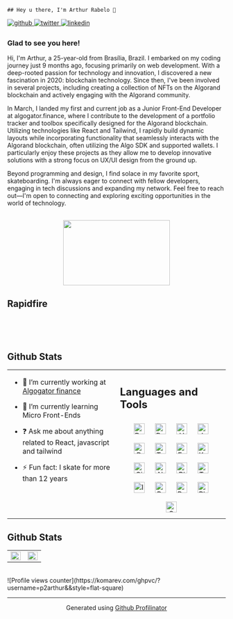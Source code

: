 <!DOCTYPE html>
<html lang="en">
<head>
    <meta charset="UTF-8">
    <meta name="viewport" content="width=device-width, initial-scale=1.0">
    <title>Document</title>
</head>
<body>


    ## Hey u there, I'm Arthur Rabelo 👋  
  

<a href="https://github.com/p2arthur" target="_blank">
<img src=https://img.shields.io/badge/github-%2324292e.svg?&style=for-the-badge&logo=github&logoColor=white alt=github style="margin-bottom: 5px;" />
</a>
<a href="https://twitter.com/iam_p2" target="_blank">
<img src=https://img.shields.io/badge/twitter-%2300acee.svg?&style=for-the-badge&logo=twitter&logoColor=white alt=twitter style="margin-bottom: 5px;" />
</a>
<a href="https://linkedin.com/in/https://www.linkedin.com/in/arthur-rabelo-front-end/" target="_blank">
<img src=https://img.shields.io/badge/linkedin-%231E77B5.svg?&style=for-the-badge&logo=linkedin&logoColor=white alt=linkedin style="margin-bottom: 5px;" />
</a>  
  



### Glad to see you here!  
Hi, I'm Arthur, a 25-year-old from Brasília, Brazil. I embarked on my coding journey just 9 months ago, focusing primarily on web development. With a deep-rooted passion for technology and innovation, I discovered a new fascination in 2020: blockchain technology. Since then, I've been involved in several projects, including creating a collection of NFTs on the Algorand blockchain and actively engaging with the Algorand community.

In March, I landed my first and current job as a Junior Front-End Developer at algogator.finance, where I contribute to the development of a portfolio tracker and toolbox specifically designed for the Algorand blockchain. Utilizing technologies like React and Tailwind, I rapidly build dynamic layouts while incorporating functionality that seamlessly interacts with the Algorand blockchain, often utilizing the Algo SDK and supported wallets. I particularly enjoy these projects as they allow me to develop innovative solutions with a strong focus on UX/UI design from the ground up.

Beyond programming and design, I find solace in my favorite sport, skateboarding. I'm always eager to connect with fellow developers, engaging in tech discussions and expanding my network. Feel free to reach out—I'm open to connecting and exploring exciting opportunities in the world of technology.  
  

<br/>  

<div align="center" width="100%">
<img src="https://media.tenor.com/ang0VzOwbdAAAAAS/the-matrix-reloaded-matrix.gif" align="center" width="70%" height="150px" />
</div>  

## Rapidfire
<table width="100%" align="center">
  <tbody width="100%" display="flex">
  <tr width="50%">
   
</tr>
</tbody>
</table>  

<br/>  


<br/>  


## Github Stats  
<table>
<tr>
    
<td valign="top" width="50%">

- 🔭 I’m currently working at [Algogator finance](https://algogator.finance)  
  

- 🌱 I’m currently learning Micro Front-Ends  
  

- ❓ Ask me about anything related to React, javascript and tailwind  
  

- ⚡ Fun fact: I skate for more than 12 years  


</td>

<td valign="top" width="50%">


## Languages and Tools  
<div align="center">  
<a href="https://reactjs.org/" target="_blank"><img style="margin: 10px" src="https://profilinator.rishav.dev/skills-assets/react-original-wordmark.svg" alt="React" height="25" /></a>  
<a href="https://getbootstrap.com/docs/3.4/javascript/" target="_blank"><img style="margin: 10px" src="https://profilinator.rishav.dev/skills-assets/bootstrap-plain.svg" alt="Bootstrap" height="25" /></a>  
<a href="https://en.wikipedia.org/wiki/HTML5" target="_blank"><img style="margin: 10px" src="https://profilinator.rishav.dev/skills-assets/html5-original-wordmark.svg" alt="HTML5" height="25" /></a>  
<a href="https://www.javascript.com/" target="_blank"><img style="margin: 10px" src="https://profilinator.rishav.dev/skills-assets/javascript-original.svg" alt="JavaScript" height="25" /></a>  
<a href="https://www.docker.com/" target="_blank"><img style="margin: 10px" src="https://profilinator.rishav.dev/skills-assets/docker-original-wordmark.svg" alt="Docker" height="25" /></a>  
<a href="https://www.typescriptlang.org/" target="_blank"><img style="margin: 10px" src="https://profilinator.rishav.dev/skills-assets/typescript-original.svg" alt="TypeScript" height="25" /></a>  
<a href="https://expressjs.com/" target="_blank"><img style="margin: 10px" src="https://profilinator.rishav.dev/skills-assets/express-original-wordmark.svg" alt="Express.js" height="25" /></a>  
<a href="https://kubernetes.io/" target="_blank"><img style="margin: 10px" src="https://profilinator.rishav.dev/skills-assets/kubernetes-icon.svg" alt="Kubernetes" height="25" /></a>  
<a href="https://github.com/" target="_blank"><img style="margin: 10px" src="https://profilinator.rishav.dev/skills-assets/git-scm-icon.svg" alt="Git" height="25" /></a>  
<a href="https://nodejs.org/" target="_blank"><img style="margin: 10px" src="https://profilinator.rishav.dev/skills-assets/nodejs-original-wordmark.svg" alt="Node.js" height="25" /></a>  
<a href="https://www.blender.org/" target="_blank"><img style="margin: 10px" src="https://profilinator.rishav.dev/skills-assets/blender_community_badge_white.svg" alt="Blender" height="25" /></a>  
<a href="https://www.tailwindcss.com/" target="_blank"><img style="margin: 10px" src="https://profilinator.rishav.dev/skills-assets/tailwindcss.svg" alt="Tailwind CSS" height="25" /></a>  
<a href="https://www.adobe.com/in/products/illustrator.html" target="_blank"><img style="margin: 10px" src="https://profilinator.rishav.dev/skills-assets/adobe_illustrator-icon.svg" alt="Illustrator" height="25" /></a>  
<a href="https://www.adobe.com/in/products/premiere.html" target="_blank"><img style="margin: 10px" src="https://profilinator.rishav.dev/skills-assets/adobepremierepro.png" alt="Premiere Pro" height="25" /></a>  
<a href="https://www.postgresql.org/" target="_blank"><img style="margin: 10px" src="https://profilinator.rishav.dev/skills-assets/postgresql-original-wordmark.svg" alt="PostgreSQL" height="25" /></a>  
<a href="https://www.adobe.com/in/products/photoshop.html" target="_blank"><img style="margin: 10px" src="https://profilinator.rishav.dev/skills-assets/photoshop-plain.svg" alt="Photoshop" height="25" /></a>  
<a href="https://www.w3schools.com/css/" target="_blank"><img style="margin: 10px" src="https://profilinator.rishav.dev/skills-assets/css3-original-wordmark.svg" alt="CSS3" height="25" /></a>  
</div>  

</td></tr></table>  



## Github Stats  
<table><tr><td valign="top" width="50%">

<img src="https://github-readme-stats.vercel.app/api?username=p2arthur&show_icons=true&count_private=true&hide_border=true" align="left" style="width: 100%" />

</td><td valign="top" width="50%">

<img src="https://github-readme-stats.vercel.app/api/top-langs/?username=p2arthur&hide_border=true&layout=compact" align="left" style="width: 100%" />

</td></tr></table>  

<br/> 
![Profile views counter](https://komarev.com/ghpvc/?username=p2arthur&&style=flat-square)
<br />



----
<div align="center">Generated using <a href="https://profilinator.rishav.dev/" target="_blank">Github Profilinator</a></div>

    
</body>
</html>
